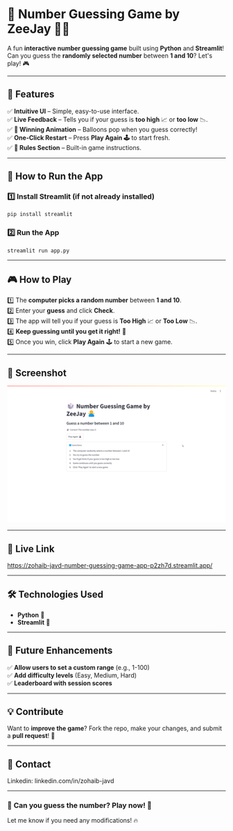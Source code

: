 # 🎲 Number Guessing Game by ZeeJay 🙅‍♂️  

A fun **interactive number guessing game** built using **Python** and **Streamlit**!  
Can you guess the **randomly selected number** between **1 and 10**? Let's play! 🎮  

---

## 🌟 **Features**  
✅ **Intuitive UI** – Simple, easy-to-use interface.  
✅ **Live Feedback** – Tells you if your guess is **too high** 📈 or **too low** 📉.  
✅ **🎉 Winning Animation** – Balloons pop when you guess correctly!  
✅ **One-Click Restart** – Press **Play Again 🕹️** to start fresh.  
✅ **📖 Rules Section** – Built-in game instructions.  

---

## 🚀 **How to Run the App**  

### 1️⃣ Install Streamlit (if not already installed)  
```sh
pip install streamlit
```

### 2️⃣ Run the App  
```sh
streamlit run app.py
```

---

## 🎮 **How to Play**  
1️⃣ The **computer picks a random number** between **1 and 10**.  
2️⃣ Enter your **guess** and click **Check**.  
3️⃣ The app will tell you if your guess is **Too High** 📈 or **Too Low** 📉.  
4️⃣ **Keep guessing until you get it right!** 🎯  
5️⃣ Once you win, click **Play Again** 🕹️ to start a new game.  

---

## 📸 **Screenshot**  
![Number Guessing Game](image/screenshot.png)  

---

## 🔗 **Live Link**  
https://zohaib-javd-number-guessing-game-app-p2zh7d.streamlit.app/

---

## 🛠 **Technologies Used**  
- **Python** 🐍  
- **Streamlit** 🎨  

---

## 🎯 **Future Enhancements**  
✅ **Allow users to set a custom range** (e.g., 1-100)  
✅ **Add difficulty levels** (Easy, Medium, Hard)  
✅ **Leaderboard with session scores**  

---

## 💡 **Contribute**  
Want to **improve the game**? Fork the repo, make your changes, and submit a **pull request**! 🚀  

---

## 📩 **Contact**  
Linkedin: linkedin.com/in/zohaib-javd  

---

### 🎲 **Can you guess the number? Play now!** 🚀  
Let me know if you need any modifications! 🔥
